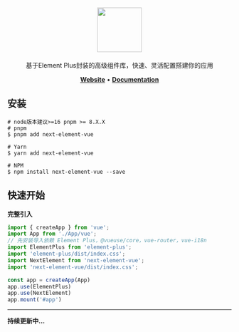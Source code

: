<h1 align="center">
   <b>
        <a href="https://junehunter.github.io/next-element-vue" target="_blank"><img height="100px" src="https://junehunter.github.io/next-element-vue/logo.svg" /></a><br>
    </b>
</h1>
<p align="center">基于Element Plus封装的高级组件库，快速、灵活配置搭建你的应用</p>
<p align="center">
    <a href="https://junehunter.github.io/next-element-vue" target="_blank"><b>Website</b></a> •
    <a href="https://junehunter.github.io/next-element-vue" target="_blank"><b>Documentation</b></a>
</p>

## 安装

```shell
# node版本建议>=16 pnpm >= 8.X.X
# pnpm
$ pnpm add next-element-vue

# Yarn
$ yarn add next-element-vue

# NPM
$ npm install next-element-vue --save
```

## 快速开始
**完整引入**
```typescript
import { createApp } from 'vue';
import App from './App/vue';
// 先安装导入依赖 Element Plus，@vueuse/core，vue-router，vue-i18n
import ElementPlus from 'element-plus';
import 'element-plus/dist/index.css';
import NextElement from 'next-element-vue';
import 'next-element-vue/dist/index.css';

const app = createApp(App)
app.use(ElementPlus)
app.use(NextElement)
app.mount('#app')
```



****
**持续更新中...**